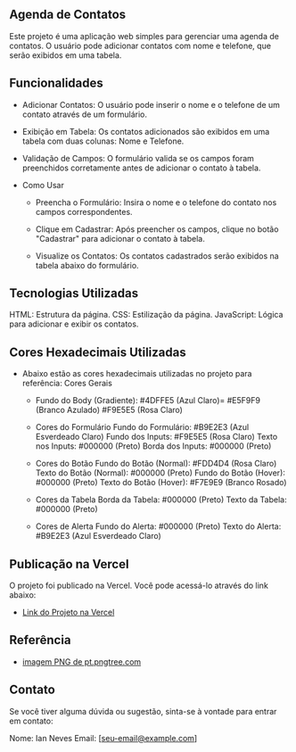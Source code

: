 ## Agenda de Contatos
Este projeto é uma aplicação web simples para gerenciar uma agenda de contatos. O usuário pode adicionar contatos com nome e telefone, que serão exibidos em uma tabela.

## Funcionalidades
- Adicionar Contatos: 
  O usuário pode inserir o nome e o telefone de um contato através de um formulário.

- Exibição em Tabela: 
  Os contatos adicionados são exibidos em uma tabela com duas colunas: Nome e Telefone.

- Validação de Campos: 
  O formulário valida se os campos foram preenchidos corretamente antes de adicionar o contato à tabela.

- Como Usar
  * Preencha o Formulário: 
    Insira o nome e o telefone do contato nos campos correspondentes.

  * Clique em Cadastrar: 
    Após preencher os campos, clique no botão "Cadastrar" para adicionar o contato à tabela.

  * Visualize os Contatos: 
    Os contatos cadastrados serão exibidos na tabela abaixo do formulário.

## Tecnologias Utilizadas
 HTML: Estrutura da página.
CSS: Estilização da página.
JavaScript: Lógica para adicionar e exibir os contatos.

## Cores Hexadecimais Utilizadas
- Abaixo estão as cores hexadecimais utilizadas no projeto para referência:
  Cores Gerais
  * Fundo do Body (Gradiente):
    #4DFFE5 (Azul Claro)=
    #E5F9F9 (Branco Azulado)
    #F9E5E5 (Rosa Claro)

  * Cores do Formulário
    Fundo do Formulário: #B9E2E3 (Azul Esverdeado Claro)
    Fundo dos Inputs: #F9E5E5 (Rosa Claro)
    Texto nos Inputs: #000000 (Preto)
    Borda dos Inputs: #000000 (Preto)

  * Cores do Botão
    Fundo do Botão (Normal): #FDD4D4 (Rosa Claro)
    Texto do Botão (Normal): #000000 (Preto)
    Fundo do Botão (Hover): #000000 (Preto)
    Texto do Botão (Hover): #F7E9E9 (Branco Rosado)

  * Cores da Tabela
    Borda da Tabela: #000000 (Preto)
    Texto da Tabela: #000000 (Preto)

  * Cores de Alerta
    Fundo do Alerta: #000000 (Preto)
    Texto do Alerta: #B9E2E3 (Azul Esverdeado Claro)

## Publicação na Vercel
O projeto foi publicado na Vercel. Você pode acessá-lo através do link abaixo:

- [Link do Projeto na Vercel]()


## Referência

 - [imagem PNG de pt.pngtree.com](https://pt.pngtree.com/freepng/calling-telephone-line-icon-vector_5199539.html')

## Contato
Se você tiver alguma dúvida ou sugestão, sinta-se à vontade para entrar em contato:

Nome: Ian Neves
Email: [seu-email@example.com]





